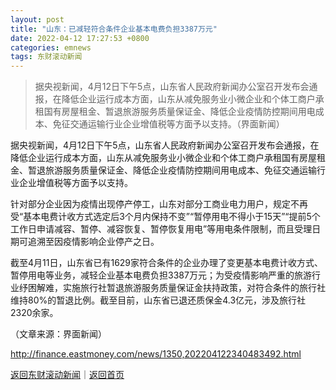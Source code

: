 ```yaml
---
layout: post
title: "山东：已减轻符合条件企业基本电费负担3387万元"
date: 2022-04-12 17:27:53 +0800
categories: emnews
tags: 东财滚动新闻
---
```

> 据央视新闻，4月12日下午5点，山东省人民政府新闻办公室召开发布会通报，在降低企业运行成本方面，山东从减免服务业小微企业和个体工商户承租国有房屋租金、暂退旅游服务质量保证金、降低企业疫情防控期间用电成本、免征交通运输行业企业增值税等方面予以支持。（界面新闻）

<p>据央视新闻，4月12日下午5点，山东省人民政府新闻办公室召开发布会通报，在降低企业运行成本方面，山东从减免服务业小微企业和个体工商户承租国有房屋租金、暂退旅游服务质量保证金、降低企业疫情防控期间用电成本、免征交通运输行业企业增值税等方面予以支持。</p><p>针对部分企业因为疫情出现停产停工，山东对部分工商业电力用户，规定不再受“基本电费计收方式选定后3个月内保持不变”“暂停用电不得小于15天”“提前5个工作日申请减容、暂停、减容恢复、暂停恢复用电”等用电条件限制，而且受理日期可追溯至因疫情影响企业停产之日。</p><p>截至4月11日，山东省已有1629家符合条件的企业办理了变更基本电费计收方式、暂停用电等业务，减轻企业基本电费负担3387万元；为受疫情影响严重的旅游行业纾困解难，实施旅行社暂退旅游服务质量保证金扶持政策，对符合条件的旅行社维持80%的暂退比例。截至目前，山东省已退还质保金4.3亿元，涉及旅行社2320余家。</p><p class="em_media">（文章来源：界面新闻）</p>

<http://finance.eastmoney.com/news/1350,202204122340483492.html>

[返回东财滚动新闻](//finews.withounder.com/emnews/)｜[返回首页](//finews.withounder.com/)
